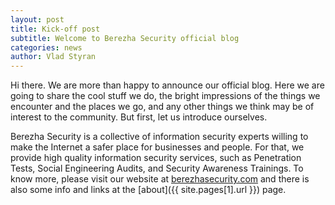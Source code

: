 ```yaml
---
layout: post
title: Kick-off post
subtitle: Welcome to Berezha Security official blog
categories: news
author: Vlad Styran
---
```

Hi there. We are more than happy to announce our official blog. Here we are going to share the cool stuff we do, the bright impressions of the things we encounter and the places we go, and any other things we think may be of interest to the community. But first, let us introduce ourselves.

Berezha Security is a collective of information security experts willing to make the Internet a safer place for businesses and people. For that, we provide high quality information security services, such as Penetration Tests, Social Engineering Audits, and Security Awareness Trainings. To know more, please visit our website at [berezhasecurity.com](https://berezhasecurity.com) and there is also some info and links at the [about]({{ site.pages[1].url }}) page.
